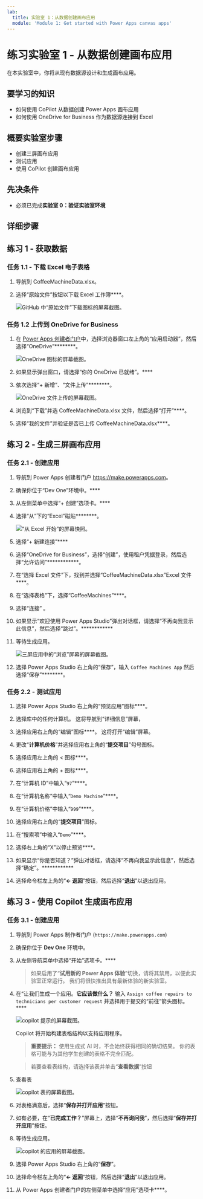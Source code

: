 ```yaml
---
lab:
  title: 实验室 1：从数据创建画布应用
  module: 'Module 1: Get started with Power Apps canvas apps'
---
```


# 练习实验室 1 - 从数据创建画布应用

在本实验室中，你将从现有数据源设计和生成画布应用。

## 要学习的知识

- 如何使用 CoPilot 从数据创建 Power Apps 画布应用
- 如何使用 OneDrive for Business 作为数据源连接到 Excel

## 概要实验室步骤

- 创建三屏画布应用
- 测试应用
- 使用 CoPilot 创建画布应用
  
## 先决条件

- 必须已完成**实验室 0：验证实验室环境**

## 详细步骤

## 练习 1 - 获取数据

### 任务 1.1 - 下载 Excel 电子表格

1. 导航到 CoffeeMachineData.xlsx[](https://github.com/MicrosoftDocs/mslearn-developer-tools-power-platform/blob/master/power-apps/coffee-machine-data/CoffeeMachineData.xlsx)。

1. 选择“原始文件”按钮以下载 Excel 工作簿****。

    ![GitHub 中“原始文件”下载图标的屏幕截图。](../media/raw-download.png)

### 任务 1.2 上传到 OneDrive for Business

1. 在 [Power Apps 创建者门户](https://make.powerapps.com)中，选择浏览器窗口左上角的“应用启动器”，然后选择“OneDrive”********。

    ![OneDrive 图标的屏幕截图。](../media/select-onedrive.png)

1. 如果显示弹出窗口，请选择“你的 OneDrive 已就绪”。****

1. 依次选择“+ 新增”、“文件上传”********。

    ![OneDrive 文件上传的屏幕截图。](../media/select-onedrive-upload.png)

1. 浏览到“下载”并选 CoffeeMachineData.xlsx 文件，然后选择“打开”****。

1. 选择“我的文件”并验证是否已上传 CoffeeMachineData.xlsx****。


## 练习 2 - 生成三屏画布应用

### 任务 2.1 - 创建应用

1. 导航到 Power Apps 创建者门户 <https://make.powerapps.com>。

1. 确保你位于“Dev One”环境中。****

1. 从左侧菜单中选择“+ 创建”选项卡。****

1. 选择“从”下的“Excel”磁贴********。

    ![“从 Excel 开始”的屏幕快照。](../media/start-from-excel.png)

1. 选择“+ 新建连接”****

1. 选择“OneDrive for Business”，选择“创建”，使用租户凭据登录，然后选择“允许访问”************。

1. 在“选择 Excel 文件”下，找到并选择“CoffeeMachineData.xlsx”Excel 文件****。

1. 在“选择表格”下，选择“CoffeeMachines”****。

1. 选择“连接” 。

1. 如果显示“欢迎使用 Power Apps Studio”弹出对话框，请选择“不再向我显示此信息”，然后选择“跳过”。************

1. 等待生成应用。

    ![三屏应用中的“浏览”屏幕的屏幕截图。](../media/three-screen-app-browse-screen.png)

1. 选择 Power Apps Studio 右上角的“保存”，输入 `Coffee Machines App` 然后选择“保存”********。


### 任务 2.2 - 测试应用

1. 选择 Power Apps Studio 右上角的“预览应用”图标****。

1. 选择库中的任何计算机。 这将导航到“详细信息”屏幕，

1. 选择应用右上角的“编辑”图标****。 这将打开“编辑”屏幕。

1. 更改“**计算机价格**”并选择应用右上角的“**提交项目**”勾号图标。

1. 选择应用左上角的 < 图标****。

1. 选择应用右上角的 + 图标****。

1. 在“计算机 ID”中输入“`97`”****。

1. 在“计算机名称”中输入“`Demo Machine`”****。

1. 在“计算机价格”中输入“`999`”****。

1. 选择应用右上角的“**提交项目**”图标。

1. 在“搜索项”中输入“`Demo`”****。

1. 选择右上角的“X”以停止预览****。

1. 如果显示“你是否知道？”弹出对话框，请选择“不再向我显示此信息”，然后选择“确定”。************

1. 选择命令栏左上角的“**<- 返回**”按钮，然后选择“**退出**”以退出应用。


## 练习 3 - 使用 Copilot 生成画布应用

### 任务 3.1 - 创建应用

1. 导航到 Power Apps 制作者门户 (`https://make.powerapps.com`)

1. 确保你位于 **Dev One** 环境中。

1. 从左侧导航菜单中选择“开始”选项卡。**** 

   > 如果启用了“**试用新的 Power Apps 体验**”切换，请将其禁用，以便此实验室正常运行。
   > 我们将很快推出具有最新体验的新实验室。

1. 在“让我们生成一个应用。**它应该做什么？** 输入 `Assign coffee repairs to technicians per customer request` 并选择用于提交的“前往”箭头图标。****

    ![copilot 提示的屏幕截图。](../media/copilot-prompt.png)

    Copilot 将开始构建表格结构以支持应用程序。

    > **重要提示：** 使用生成式 AI 时，不会始终获得相同的确切结果。 你的表格可能与为其他学生创建的表格不完全匹配。 

    > 若要查看表结构，请选择该表并单击“**查看数据**”按钮 
1. 查看表

    ![copilot 表的屏幕截图。](../media/copilot-table.png)

1. 对表格满意后，选择“**保存并打开应用**”按钮。 

1. 如有必要，在“**已完成工作？**”屏幕上，选择“**不再询问我**”，然后选择“**保存并打开应用**”按钮。 

1. 等待生成应用。

    ![copilot 的应用的屏幕截图。](../media/copilot-app.png)

1. 选择 Power Apps Studio 右上角的“**保存**”。

1. 选择命令栏左上角的“**<- 返回**”按钮，然后选择“**退出**”以退出应用。

1. 从 Power Apps 创建者门户的左侧菜单中选择“应用”选项卡****。
